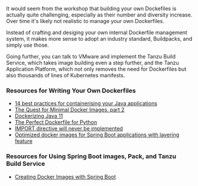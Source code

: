 It would seem from the workshop that building your own Dockefiles is actually quite challenging, especially as their number and diversity increase. Over time it's likely not realistic to manage your own Dockerfiles.

Instead of crafting and desiging your own internal Dockerfile management system, it makes more sense to adopt an industry standard, Buildpacks, and simply use those.

Going further, you can talk to VMware and implement the Tanzu Build Service, which takes image building even a step further, and the Tanzu Application Platform, which not only removes the need for Dockerfiles but also thousands of lines of Kubernetes manifests.


### Resources for Writing Your Own Dockerfiles

* [14 best practices for containerising your Java applications](https://www.tutorialworks.com/docker-java-best-practices/)
* [The Quest for Minimal Docker Images, part 2](https://jpetazzo.github.io/2020/03/01/quest-minimal-docker-images-part-2/)
* [Dockerizing Java 11](https://github.com/leapingbytes/java11-docker-tips-and-tricks)
* [The Perfect Dockerfile for Python](https://luis-sena.medium.com/creating-the-perfect-python-dockerfile-51bdec41f1c8)
* [IMPORT directive will never be implemented](https://stackoverflow.com/questions/69234878/using-shared-dockerfile-for-multiple-dockerfiles)
* [Optimized docker images for Spring Boot applications with layering feature](https://redamessoudi.com/optimized-docker-images-for-spring-boot-apps/)

### Resources for Using Spring Boot images, Pack, and Tanzu Build Service

* [Creating Docker Images with Spring Boot](https://spring.io/blog/2020/01/27/creating-docker-images-with-spring-boot-2-3-0-m1)

